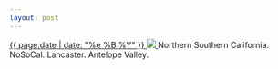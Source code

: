 ```yaml
---
layout: post
---
```


<p>
  <a href="/322">
    <time>{{ page.date | date: "%e %B %Y" }}</time>
    <img src="{{ site.assets_url }}/322.jpg">
  </a>
  Northern Southern California. NoSoCal. Lancaster. Antelope Valley.
</p>
